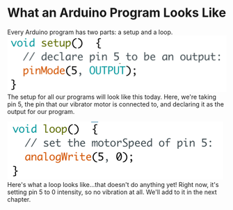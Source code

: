 # What an Arduino Program Looks Like
Every Arduino program has two parts: a setup and a loop. 
<img src="setup.png"><br>
The setup for all our programs will look like this today. Here, we're taking pin 5, the pin that our vibrator motor is connected to, and declaring it as the output for our program.

<img src="loop.png"><br>
Here's what a loop looks like...that doesn't do anything yet! Right now, it's setting pin 5 to 0 intensity, so no vibration at all. We'll add to it in the next chapter.